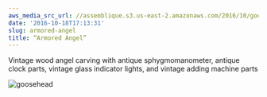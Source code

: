```yaml
---
aws_media_src_url: //assemblique.s3.us-east-2.amazonaws.com/2016/10/goosehead.jpg
date: '2016-10-18T17:13:31'
slug: armored-angel
title: “Armored Angel”
---
```


 Vintage wood angel carving with antique sphygmomanometer, antique clock parts, vintage glass indicator lights, and vintage adding machine parts

 ![goosehead](//assemblique.s3.us-east-2.amazonaws.com/2016/10/goosehead.jpg?w=602)